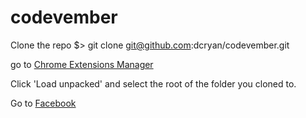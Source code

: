 # codevember

Clone the repo
        $> git clone git@github.com:dcryan/codevember.git

go to [Chrome Extensions Manager](chrome://extensions)

Click 'Load unpacked' and select the root of the folder you cloned to.

Go to [Facebook](https://www.facebook.com)
